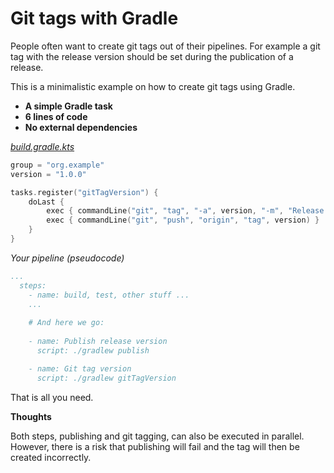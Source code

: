 # Git tags with Gradle

People often want to create git tags
out of their pipelines.
For example a git tag with the release version 
should be set during the publication of a release.

This is a minimalistic example on how to
create git tags using Gradle.

- **A simple Gradle task**
- **6 lines of code**
- **No external dependencies**


[*build.gradle.kts*](build.gradle.kts)
```kotlin
group = "org.example"
version = "1.0.0"

tasks.register("gitTagVersion") {
    doLast {
        exec { commandLine("git", "tag", "-a", version, "-m", "Release version $version") }
        exec { commandLine("git", "push", "origin", "tag", version) }
    }
}
```


*Your pipeline (pseudocode)*

```yml
...
  steps:
    - name: build, test, other stuff ...
    ...
    
    # And here we go:
    
    - name: Publish release version
      script: ./gradlew publish

    - name: Git tag version
      script: ./gradlew gitTagVersion
```

That is all you need.


**Thoughts**

Both steps, publishing and git tagging,
can also be executed in parallel.
However, there is a risk that publishing
will fail and the tag will then be
created incorrectly.
